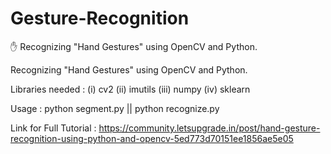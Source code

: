 # Gesture-Recognition
✋ Recognizing "Hand Gestures" using OpenCV and Python.

Recognizing "Hand Gestures" using OpenCV and Python.

Libraries needed :
(i) cv2
(ii) imutils
(iii) numpy
(iv) sklearn

Usage :
python segment.py || 
python recognize.py

Link for Full Tutorial : https://community.letsupgrade.in/post/hand-gesture-recognition-using-python-and-opencv-5ed773d70151ee1856ae5e05
